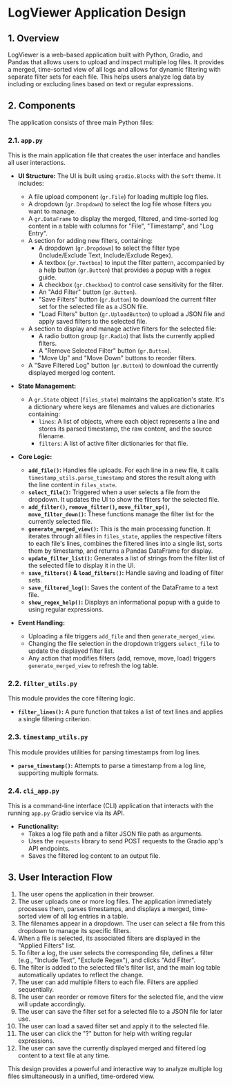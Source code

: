 # LogViewer Application Design

## 1. Overview

LogViewer is a web-based application built with Python, Gradio, and Pandas that allows users to upload and inspect multiple log files. It provides a merged, time-sorted view of all logs and allows for dynamic filtering with separate filter sets for each file. This helps users analyze log data by including or excluding lines based on text or regular expressions.

## 2. Components

The application consists of three main Python files:

### 2.1. `app.py`

This is the main application file that creates the user interface and handles all user interactions.

*   **UI Structure:** The UI is built using `gradio.Blocks` with the `Soft` theme. It includes:
    *   A file upload component (`gr.File`) for loading multiple log files.
    *   A dropdown (`gr.Dropdown`) to select the log file whose filters you want to manage.
    *   A `gr.DataFrame` to display the merged, filtered, and time-sorted log content in a table with columns for "File", "Timestamp", and "Log Entry".
    *   A section for adding new filters, containing:
        *   A dropdown (`gr.Dropdown`) to select the filter type (Include/Exclude Text, Include/Exclude Regex).
        *   A textbox (`gr.Textbox`) to input the filter pattern, accompanied by a help button (`gr.Button`) that provides a popup with a regex guide.
        *   A checkbox (`gr.Checkbox`) to control case sensitivity for the filter.
        *   An "Add Filter" button (`gr.Button`).
        *   "Save Filters" button (`gr.Button`) to download the current filter set for the selected file as a JSON file.
        *   "Load Filters" button (`gr.UploadButton`) to upload a JSON file and apply saved filters to the selected file.
    *   A section to display and manage active filters for the selected file:
        *   A radio button group (`gr.Radio`) that lists the currently applied filters.
        *   A "Remove Selected Filter" button (`gr.Button`).
        *   "Move Up" and "Move Down" buttons to reorder filters.
    *   A "Save Filtered Log" button (`gr.Button`) to download the currently displayed merged log content.

*   **State Management:**
    *   A `gr.State` object (`files_state`) maintains the application's state. It's a dictionary where keys are filenames and values are dictionaries containing:
        *   `lines`: A list of objects, where each object represents a line and stores its parsed timestamp, the raw content, and the source filename.
        *   `filters`: A list of active filter dictionaries for that file.

*   **Core Logic:**
    *   **`add_file()`:** Handles file uploads. For each line in a new file, it calls `timestamp_utils.parse_timestamp` and stores the result along with the line content in `files_state`.
    *   **`select_file()`:** Triggered when a user selects a file from the dropdown. It updates the UI to show the filters for the selected file.
    *   **`add_filter()`, `remove_filter()`, `move_filter_up()`, `move_filter_down()`:** These functions manage the filter list for the currently selected file.
    *   **`generate_merged_view()`:** This is the main processing function. It iterates through all files in `files_state`, applies the respective filters to each file's lines, combines the filtered lines into a single list, sorts them by timestamp, and returns a Pandas DataFrame for display.
    *   **`update_filter_list()`:** Generates a list of strings from the filter list of the selected file to display it in the UI.
    *   **`save_filters()` & `load_filters()`:** Handle saving and loading of filter sets.
    *   **`save_filtered_log()`:** Saves the content of the DataFrame to a text file.
    *   **`show_regex_help()`:** Displays an informational popup with a guide to using regular expressions.

*   **Event Handling:**
    *   Uploading a file triggers `add_file` and then `generate_merged_view`.
    *   Changing the file selection in the dropdown triggers `select_file` to update the displayed filter list.
    *   Any action that modifies filters (add, remove, move, load) triggers `generate_merged_view` to refresh the log table.

### 2.2. `filter_utils.py`

This module provides the core filtering logic.

*   **`filter_lines()`:** A pure function that takes a list of text lines and applies a single filtering criterion.

### 2.3. `timestamp_utils.py`

This module provides utilities for parsing timestamps from log lines.

*   **`parse_timestamp()`:** Attempts to parse a timestamp from a log line, supporting multiple formats.

### 2.4. `cli_app.py`

This is a command-line interface (CLI) application that interacts with the running `app.py` Gradio service via its API.

*   **Functionality:**
    *   Takes a log file path and a filter JSON file path as arguments.
    *   Uses the `requests` library to send POST requests to the Gradio app's API endpoints.
    *   Saves the filtered log content to an output file.

## 3. User Interaction Flow

1.  The user opens the application in their browser.
2.  The user uploads one or more log files. The application immediately processes them, parses timestamps, and displays a merged, time-sorted view of all log entries in a table.
3.  The filenames appear in a dropdown. The user can select a file from this dropdown to manage its specific filters.
4.  When a file is selected, its associated filters are displayed in the "Applied Filters" list.
5.  To filter a log, the user selects the corresponding file, defines a filter (e.g., "Include Text", "Exclude Regex"), and clicks "Add Filter".
6.  The filter is added to the selected file's filter list, and the main log table automatically updates to reflect the change.
7.  The user can add multiple filters to each file. Filters are applied sequentially.
8.  The user can reorder or remove filters for the selected file, and the view will update accordingly.
9.  The user can save the filter set for a selected file to a JSON file for later use.
10. The user can load a saved filter set and apply it to the selected file.
11. The user can click the "?" button for help with writing regular expressions.
12. The user can save the currently displayed merged and filtered log content to a text file at any time.

This design provides a powerful and interactive way to analyze multiple log files simultaneously in a unified, time-ordered view.
